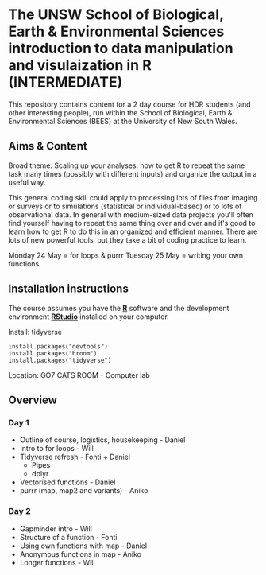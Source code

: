 # The UNSW School of Biological, Earth & Environmental Sciences introduction to data manipulation and visulaization in R (INTERMEDIATE)

This repository contains content for a 2 day course for HDR students (and other interesting people), run within the School of Biological, Earth & Environmental Sciences (BEES) at the University of New South Wales. 

## Aims & Content


Broad theme: Scaling up your analyses: how to get R to repeat the same task many times (possibly with different inputs) and organize the output in a useful way.

This general coding skill could apply to processing lots of files from imaging or surveys or to simulations (statistical or individual-based) or to lots of observational data.  In general with medium-sized data projects you'll often find yourself having to repeat the same thing over and over and it's good to learn how to get R to do this in an organized and efficient manner.  There are lots of new powerful tools, but they take a bit of coding practice to learn.  


Monday 24 May = for loops & purrr
Tuesday 25 May = writing your own functions

## Installation instructions

The course assumes you have the **[R](https://cran.r-project.org/)** software and the development environment **[RStudio](https://www.rstudio.com/products/rstudio/download/#download)** installed on your computer.


Install: tidyverse

```
install.packages("devtools")
install.packages("broom")
install.packages("tidyverse")
```

Location: GO7 CATS ROOM - Computer lab


## Overview

### Day 1
- Outline of course, logistics, housekeeping - Daniel
- Intro to for loops - Will
- Tidyverse refresh - Fonti + Daniel
  - Pipes
  - dplyr
- Vectorised functions - Daniel
- purrr (map, map2 and variants) - Aniko

### Day 2
- Gapminder intro - Will
- Structure of a function - Fonti 
- Using own functions with map - Daniel
- Anonymous functions in map - Aniko
- Longer functions - Will




